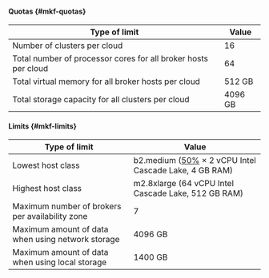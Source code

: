 #### Quotas {#mkf-quotas}

| Type of limit | Value |
| ----- | ----- |
| Number of clusters per cloud | 16 |
| Total number of processor cores for all broker hosts per cloud | 64 |
| Total virtual memory for all broker hosts per cloud | 512 GB |
| Total storage capacity for all clusters per cloud | 4096 GB |

#### Limits {#mkf-limits}

| Type of limit | Value |
| ----- | ----- |
| Lowest host class | b2.medium ([50%](../../compute/concepts/performance-levels.md) × 2 vCPU Intel Cascade Lake, 4 GB RAM) |
| Highest host class | m2.8xlarge (64 vCPU Intel Cascade Lake, 512 GB RAM) |
| Maximum number of brokers per availability zone | 7 |
| Maximum amount of data when using network storage | 4096 GB |
| Maximum amount of data when using local storage | 1400 GB |

